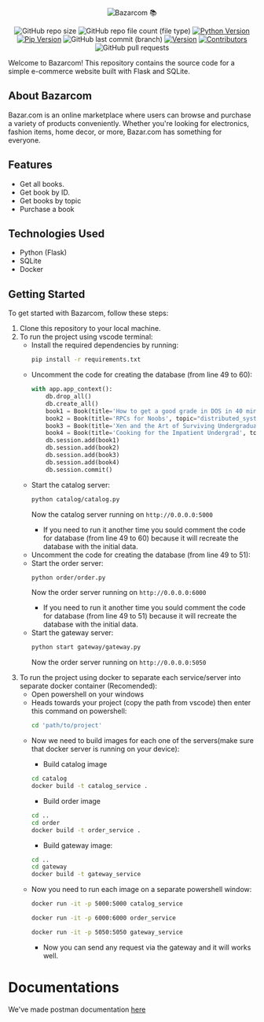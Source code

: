 <div align=center>
   
![Bazarcom 📚](https://github.com/BaraSedih11/Bazarcom/assets/98843912/3ee4f63d-0e06-4431-9c9e-e5969a7c5d46)

   ![GitHub repo size](https://img.shields.io/github/repo-size/BaraSedih11/bazarcom) ![GitHub repo file count (file type)](https://img.shields.io/github/directory-file-count/BaraSedih11/bazarcom) [![Python Version](https://img.shields.io/badge/python-3.8-blue)](https://www.python.org/downloads/release/python-380/)
[![Pip Version](https://img.shields.io/badge/pip-21.0-orange)](https://pypi.org/project/pip/21.0/)
 ![GitHub last commit (branch)](https://img.shields.io/github/last-commit/BaraSedih11/bazarcom/main)
[![Version](https://img.shields.io/badge/version-v1.0.0-blue)](https://github.com/BaraSedih/bazarcom/releases/tag/v1.0.0)
[![Contributors](https://img.shields.io/github/contributors/BaraSedih11/bazarcom)](https://github.com/BaraSedih11/bazarcom/graphs/contributors)
![GitHub pull requests](https://img.shields.io/github/issues-pr-raw/BaraSedih11/bazarcom)
  
</div>
Welcome to Bazarcom! This repository contains the source code for a simple e-commerce website built with Flask and SQLite.

## About Bazarcom

Bazar.com is an online marketplace where users can browse and purchase a variety of products conveniently. Whether you're looking for electronics, fashion items, home decor, or more, Bazar.com has something for everyone.

## Features

- Get all books.
- Get book by ID.
- Get books by topic
- Purchase a book

## Technologies Used

- Python (Flask)
- SQLite
- Docker

## Getting Started

To get started with Bazarcom, follow these steps:

<ol>
   
   <li>Clone this repository to your local machine.</li>
   <li>To run the project using vscode terminal:
      <ul>
         <li>Install the required dependencies by running:</li>
         
   
   ```bash
   pip install -r requirements.txt
   ```
   
   <li>Uncomment the code for creating the database (from line 49 to 60):</li>
         
   ``` python
   with app.app_context():
       db.drop_all()
       db.create_all()
       book1 = Book(title='How to get a good grade in DOS in 40 minutes a day', topic="distributed_systems", price=10.99, quantity=100)
       book2 = Book(title='RPCs for Noobs', topic="distributed_systems", price=15.00, quantity=50)
       book3 = Book(title='Xen and the Art of Surviving Undergraduate School', topic="undergraduate_school", price=5.00, quantity=30)
       book4 = Book(title='Cooking for the Impatient Undergrad', topic="undergraduate_school", price=10.00, quantity=70)
       db.session.add(book1)
       db.session.add(book2)
       db.session.add(book3)
       db.session.add(book4)
       db.session.commit()
   ```
         
   <li>Start the catalog server:</li>
     
   ```bash
   python catalog/catalog.py
   ```
         
   Now the catalog server running on `http://0.0.0.0:5000`
         
   * If you need to run it another time you sould comment the code for database (from line 49 to 60) because it will recreate the database with the initial data.
   
   <li>Uncomment the code for creating the database (from line 49 to 51):</li>
   <li>Start the order server:</li>
   
   ``` bash
   python order/order.py
   ```
         
   Now the order server running on `http://0.0.0.0:6000`
         
   * If you need to run it another time you sould comment the code for database (from line 49 to 51) because it will recreate the database with the initial data.
         
   <li>Start the gateway server:</li>
     
   ```bash
   python start gateway/gateway.py
   ```

   Now the order server running on `http://0.0.0.0:5050`
      </ul>
   </li>

   <li> To run the project using docker to separate each service/server into separate docker container (Recomended):
      <ul>
         <li>Open powershell on your windows</li>
         <li>Heads towards your project (copy the path from vscode) then enter this command on powershell:</li>
        
   ``` bash
   cd 'path/to/project'
   ```
   
   <li>Now we need to build images for each one of the servers(make sure that docker server is running on your device):</li>
   
   * Build catalog image
   ```bash
   cd catalog
   docker build -t catalog_service .
   ```
   
   * Build order image
   ```bash
   cd ..
   cd order
   docker build -t order_service .
   ```
   
   * Build gateway image:
   ```bash
   cd ..
   cd gateway
   docker build -t gateway_service
   ```
   
   <li>Now you need to run each image on a separate powershell window:</li>
     
   ```bash
   docker run -it -p 5000:5000 catalog_service
   ```
   
   ```bash
   docker run -it -p 6000:6000 order_service
   ```
   
   ```bash
   docker run -it -p 5050:5050 gateway_service
   ```

   * Now you can send any request via the gateway and it will works well.
      </ul>
   </li>
</ol>

# Documentations
We've made postman documentation [here](https://documenter.getpostman.com/view/33323023/2sA35Ba439)
